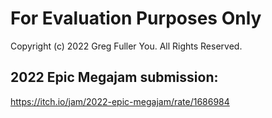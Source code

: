 # For Evaluation Purposes Only

Copyright (c) 2022 Greg Fuller You. All Rights Reserved.



## 2022 Epic Megajam submission:

https://itch.io/jam/2022-epic-megajam/rate/1686984


